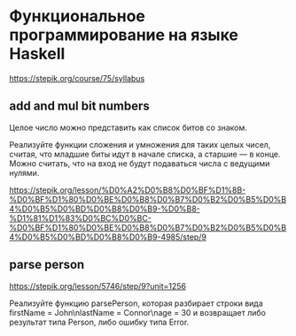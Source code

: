 # Функциональное программирование на языке Haskell
https://stepik.org/course/75/syllabus


## add and mul bit numbers

Целое число можно представить как список битов со знаком.

Реализуйте функции сложения и умножения для таких целых чисел, считая, что младшие биты идут в начале списка, а старшие — в конце. Можно считать, что на вход не будут подаваться числа с ведущими нулями.

https://stepik.org/lesson/%D0%A2%D0%B8%D0%BF%D1%8B-%D0%BF%D1%80%D0%BE%D0%B8%D0%B7%D0%B2%D0%B5%D0%B4%D0%B5%D0%BD%D0%B8%D0%B9-%D0%B8-%D1%81%D1%83%D0%BC%D0%BC-%D0%BF%D1%80%D0%BE%D0%B8%D0%B7%D0%B2%D0%B5%D0%B4%D0%B5%D0%BD%D0%B8%D0%B9-4985/step/9



## parse person

https://stepik.org/lesson/5746/step/9?unit=1256

Реализуйте функцию parsePerson, которая разбирает строки вида firstName = John\nlastName = Connor\nage = 30 и возвращает либо результат типа Person, либо ошибку типа Error.
